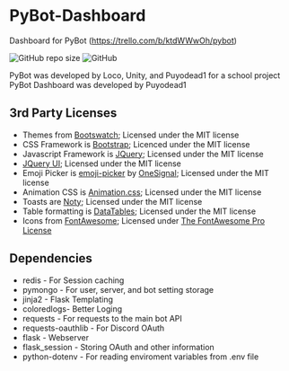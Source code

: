 # PyBot-Dashboard
Dashboard for PyBot (https://trello.com/b/ktdWWwOh/pybot)

![GitHub repo size](https://img.shields.io/github/repo-size/Puyodead1/Pybot-Dashboard?style=plastic)
![GitHub](https://img.shields.io/github/license/Puyodead1/PyBot?style=plastic)

PyBot was developed by Loco, Unity, and Puyodead1 for a school project
PyBot Dashboard was developed by Puyodead1

## 3rd Party Licenses
- Themes from [Bootswatch](https://bootswatch.com/); Licensed under the MIT license
- CSS Framework is [Bootstrap](https://getbootstrap.com/); Licenced under the MIT license
- Javascript Framework is [JQuery](https://jquery.org/); Licensed under the MIT license
- [JQuery UI](https://jqueryui.com/); Licensed under the MIT license
- Emoji Picker is [emoji-picker](https://github.com/OneSignal/emoji-picker) by [OneSignal](https://github.com/OneSignal); Licensed under the MIT license
- Animation CSS is [Animation.css](https://daneden.github.io/animate.css/); Licensed under the MIT license
- Toasts are [Noty](https://ned.im/noty/); Licensed under the MIT license
- Table formatting is [DataTables](https://datatables.net/); Licensed under the MIT license
- Icons from [FontAwesome](https://fontawesome.com/); Licensed under [The FontAwesome Pro License](https://fontawesome.com/license)

## Dependencies
- redis - For Session caching
- pymongo - For user, server, and bot setting storage
- jinja2 - Flask Templating
- coloredlogs- Better Loging
- requests - For requests to the main bot API
- requests-oauthlib - For Discord OAuth
- flask - Webserver
- flask_session - Storing OAuth and other information
- python-dotenv - For reading enviroment variables from .env file
